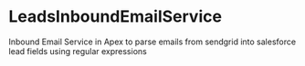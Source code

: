 # LeadsInboundEmailService
Inbound Email Service in Apex to parse emails from sendgrid into salesforce lead fields using regular expressions
